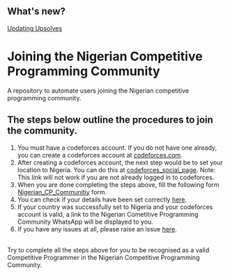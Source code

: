 ## What's new?
[Updating Upsolves](https://docs.google.com/spreadsheets/d/1EMK2fXn6rR_q4wJV4fU-CR55GBwVqwWYESp7DDpYD4U/edit?usp=sharing)
# Joining the Nigerian Competitive Programming Community
A repository to automate users joining the Nigerian competitive programming community.
## The steps below outline the procedures to join the community.
1. You must have a codeforces account. If you do not have one already, you can create a codeforces account at [codeforces.com](https://codeforces.com/register).
2. After creating a codeforces account, the next step would be to set your location to Nigeria. You can do this at [codeforces_social_page](https://codeforces.com/settings/social). Note: This link will not work if you are not already logged in to codeforces.
3. When you are done completing the steps above, fill the following form [Nigerian_CP_Communitiy](https://forms.gle/46d1wJYUCeoXDvW57) form.
4. You can check if your details have been set correctly [here](https://osazuwaemmanuel.github.io/ncp_community/validate_details.html).
5. If your country was successfully set to Nigeria and your codeforces account is valid, a link to the Nigerian Cometitive Programming Community WhatsApp will be displayed to you.
6. If you have any issues at all, please raise an issue [here](https://github.com/OsazuwaEmmanuel/ncp_community/issues).
<br>
Try to complete all the steps above for you to be recognised as a valid Competitive Programmer in the Nigerian Competitive Programming Community.
